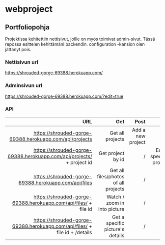 # webproject

## Portfoliopohja

Projektissa kehitettiin nettisivut, joille on myös toimivat admin-sivut. 
Tässä repossa esittelen kehittämäni backendin. 
configuration -kansion olen jättänyt pois.

### Nettisivun url
 https://shrouded-gorge-69388.herokuapp.com/

### Adminsivun url
 https://shrouded-gorge-69388.herokuapp.com/?edit=true


### API

| URL        | Get           | Post  | Put | Delete |
| ------------: | -------------:| -----:| -----:| -----:|
| https://shrouded-gorge-69388.herokuapp.com/api/projects    | Get all projects | Add a new project | / | / |
| https://shrouded-gorge-69388.herokuapp.com/api/projects/ + project id| Get project by id| / | Edit a specific project | Delete project by id |
| https://shrouded-gorge-69388.herokuapp.com/api/files | Get all files/photos of all projects | / | / | / |
| https://shrouded-gorge-69388.herokuapp.com/api/files/ + file id | Watch / zoom in into picture | / | / | / |
| https://shrouded-gorge-69388.herokuapp.com/api/files/ + file id + /details | Get a specific picture's details | / | / | / |
